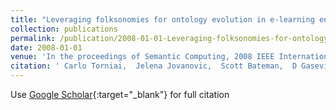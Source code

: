 ```yaml
---
title: "Leveraging folksonomies for ontology evolution in e-learning environments"
collection: publications
permalink: /publication/2008-01-01-Leveraging-folksonomies-for-ontology-evolution-in-e-learning-environments
date: 2008-01-01
venue: 'In the proceedings of Semantic Computing, 2008 IEEE International Conference on'
citation: ' Carlo Torniai,  Jelena Jovanovic,  Scott Bateman,  D Gasevic,  Marek Hatala, &quot;Leveraging folksonomies for ontology evolution in e-learning environments.&quot; In the proceedings of Semantic Computing, 2008 IEEE International Conference on, 2008.'
---
```

Use [Google Scholar](https://scholar.google.com/scholar?q=Leveraging+folksonomies+for+ontology+evolution+in+e+learning+environments){:target="_blank"} for full citation